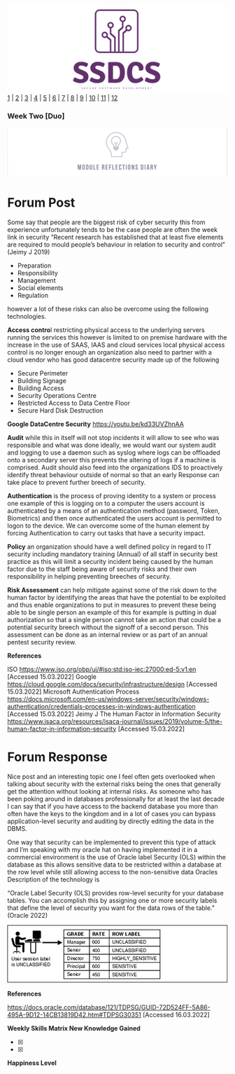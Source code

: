 ![Logo](Images/Logo.png)
[1](/MyPortfolio/SSDCS/Unit01.html) | [2](/MyPortfolio/SSDCS/Unit02.html) | [3](/MyPortfolio/SSDCS/Unit03.html) | [4](/MyPortfolio/SSDCS/Unit04.html) | [5](/MyPortfolio/SSDCS/Unit05.html) | [6](/MyPortfolio/SSDCS/Unit06.html) | [7](/MyPortfolio/SSDCS/Unit07.html) | [8](/MyPortfolio/SSDCS/Unit08.html) | [9](/MyPortfolio/SSDCS/Unit09.html) | [10](/MyPortfolio/SSDCS/Unit10.html) | [11](/MyPortfolio/SSDCS/Unit11.html) | [12](/MyPortfolio/SSDCS/Unit12.html)
### Week Two [Duo]
![Logo](Images/Diary.png)

# Forum Post

Some say that people are the biggest risk of cyber security this from experience unfortunately tends to be the case people are often the week link in security “Recent research has established that at least five elements are required to mould people’s behaviour in relation to security and control” (Jeimy J 2019)

*	Preparation
*	Responsibility
*	Management
*	Social elements
*	Regulation

however a lot of these risks can also be overcome using the following technologies.

**Access contro**l restricting physical access to the underlying servers running the services this however is limited to on premise hardware with the increase in the use of SAAS, IAAS and cloud services local physical access control is no longer enough an organization also need to partner with a cloud vendor who has good datacentre security made up of the following 

*	Secure Perimeter
*	Building Signage
*	Building Access
*	Security Operations Centre
*	Restricted Access to Data Centre Floor
*	Secure Hard Disk Destruction

**Google DataCentre Security** <https://youtu.be/kd33UVZhnAA>

**Audit** while this in itself will not stop incidents it will allow to see who was responsible and what was done ideally, we would want our system audit and logging to use a daemon such as syslog where logs can be offloaded onto a secondary server this prevents the altering of logs if a machine is comprised. Audit should also feed into the organizations IDS to proactively identify threat behaviour outside of normal so that an early Response can take place to prevent further breech of security. 

**Authentication** is the process of proving identity to a system or process one example of this is logging on to a computer the users account is authenticated by a means of an authentication method (password, Token, Biometrics) and then once authenticated the users account is permitted to logon to the device. We can overcome some of the human element by forcing Authentication to carry out tasks that have a security impact.

**Policy** an organization should have a well defined policy in regard to IT security including mandatory training (Annual) of all staff in security best practice as this will limit a security incident being caused by the human factor due to the staff being aware of security risks and their own responsibility in helping preventing breeches of security.

**Risk Assessment** can help mitigate against some of the risk down to the human factor by identifying the areas that have the potential to be exploited and thus enable organizations to put in measures to prevent these being able to be single person an example of this for example is putting in dual authorization so that a single person cannot take an action that could be a potential security breech without the signoff of a second person. This assessment can be done as an internal review or as part of an annual pentest security review.

**References** 

ISO https://www.iso.org/obp/ui/#iso:std:iso-iec:27000:ed-5:v1:en [Accessed 15.03.2022]
Google https://cloud.google.com/docs/security/infrastructure/design [Accessed 15.03.2022]
Microsoft Authentication Process https://docs.microsoft.com/en-us/windows-server/security/windows-authentication/credentials-processes-in-windows-authentication [Accessed 15.03.2022]
Jeimy J The Human Factor in Information Security https://www.isaca.org/resources/isaca-journal/issues/2019/volume-5/the-human-factor-in-information-security [Accessed 15.03.2022]

# Forum Response

Nice post and an interesting topic one I feel often gets overlooked when talking about security with the external risks being the ones that generally get the attention without looking at internal risks. As someone who has been poking around in databases professionally for at least the last decade I can say that if you have access to the backend database you more than often have the keys to the kingdom and in a lot of cases you can bypass application-level security and auditing by directly editing the data in the DBMS. 

One way that security can be implemented to prevent this type of attack and I’m speaking with my oracle hat on having implemented it in a commercial environment is the use of Oracle label Security (OLS) within the database as this allows sensitive data to be restricted within a database at the row level while still allowing access to the non-sensitive data Oracles Description of the technology is 

“Oracle Label Security (OLS) provides row-level security for your database tables. You can accomplish this by assigning one or more security labels that define the level of security you want for the data rows of the table.” (Oracle 2022)

![Logo](Images/Oracle.png)


**References**

https://docs.oracle.com/database/121/TDPSG/GUID-72D524FF-5A86-495A-9D12-14CB13819D42.htm#TDPSG30351 [Accessed 16.03.2022]



**Weekly Skills Matrix New Knowledge Gained**

- [x] 
- [x] 

**Happiness Level**
